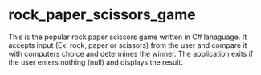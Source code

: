 # rock_paper_scissors_game
This is the popular rock paper scissors game written in C# lanaguage.
It accepts input (Ex. rock, paper or scissors) from the user and compare it with computers choice and determines the winner.
The application exits if the user enters nothing (null) and displays the result.
